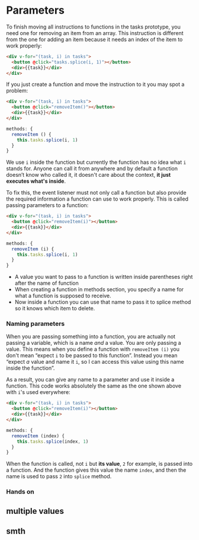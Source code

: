 # Parameters

To finish moving all instructions to functions in the tasks prototype, you need one for removing an item from an array. This instruction is different from the one for adding an item because it needs an index of the item to work properly:

```html
<div v-for="(task, i) in tasks">
  <button @click="tasks.splice(i, 1)"></button>
  <div>{{task}}</div>
</div>
```

If you just create a function and move the instruction to it you may spot a problem:

```html
<div v-for="(task, i) in tasks">
  <button @click="removeItem()"></button>
  <div>{{task}}</div>
</div>
```
```js
methods: {
  removeItem () {
    this.tasks.splice(i, 1)
  }
}
```

We use `i` inside the function but currently the function has no idea what `i` stands for. Anyone can call it from anywhere and by default a function doesn’t know who called it, it doesn't care about the context, **it just executes what's inside**. 

To fix this, the event listener must not only call a function but also provide the required information a function can use to work properly. This is called passing parameters to a function:

```html
<div v-for="(task, i) in tasks">
  <button @click="removeItem(i)"></button>
  <div>{{task}}</div>
</div>
```
```js
methods: {
  removeItem (i) {
    this.tasks.splice(i, 1)
  }
}
```

- A value you want to pass to a function is written inside parentheses right after the name of function
- When creating a function in methods section, you specify a name for what a function is supposed to receive. 
- Now inside a function you can use that name to pass it to splice method so it knows which item to delete. 

### Naming parameters

When you are passing something into a function, you are actually not passing a variable, which is a name *and* a value. You are only passing a value. This means when you define a function with `removeItem (i)` you don't mean “expect `i` to be passed to this function”. Instead you mean “expect *a* value and name it `i`, so I can access this value using this name inside the function”.

As a result, you can give any name to a parameter and use it inside a function. This code works absolutely the same as the one shown above with `i`'s used everywhere:

```html
<div v-for="(task, i) in tasks">
  <button @click="removeItem(i)"></button>
  <div>{{task}}</div>
</div>
```
```js
methods: {
  removeItem (index) {
    this.tasks.splice(index, 1)
  }
}
```

When the function is called, not `i` but **its value**, `2` for example, is passed into a function. And the function gives this value the name `index`, and then the name is used to pass `2` into `splice` method.

<!-- todo: explain why this is important -->

### Hands on

## multiple values

## smth 



<!-- Back to the tasks prototype. You’ve already moved instructions to add an item to a function. Yet deleting an item from a list is still in your layout:

```js
click="deleteItem(i)"

deleteItem (index) {
  this.items.splice(i, 1)
}
```

Even though it‘s just one instruction and it is not repeated anywhere else, it’s still a good practice to put all instructions in functions: cleaner layout, scalable -->